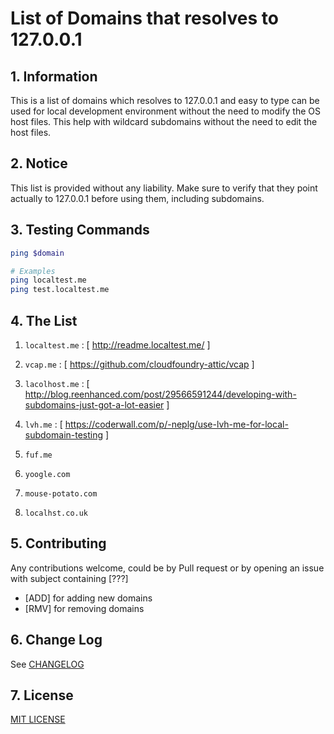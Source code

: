# List of Domains that resolves to 127.0.0.1 

## 1. Information

This is a list of domains which resolves to 127.0.0.1 and easy to type can be used for local development environment without the need to modify the OS host files. This help with wildcard subdomains without the need to edit the host files.

## 2. Notice

This list is provided without any liability. Make sure to verify that they point actually to 127.0.0.1 before using them, including subdomains.

## 3. Testing Commands
```bash
ping $domain
```
```bash
# Examples
ping localtest.me
ping test.localtest.me
```

## 4. The List

1. `localtest.me` : [ http://readme.localtest.me/ ]

1. `vcap.me` : [ https://github.com/cloudfoundry-attic/vcap ]

1. `lacolhost.me` : [ http://blog.reenhanced.com/post/29566591244/developing-with-subdomains-just-got-a-lot-easier ]

1. `lvh.me` : [ https://coderwall.com/p/-neplg/use-lvh-me-for-local-subdomain-testing ]

1. `fuf.me`

1. `yoogle.com`

1. `mouse-potato.com`

1. `localhst.co.uk`

## 5. Contributing

Any contributions welcome, could be by Pull request or by opening an issue with subject containing [???] 

- [ADD] for adding new domains
- [RMV] for removing domains

## 6. Change Log

See [CHANGELOG](CHANGELOG.md)

## 7. License
[MIT LICENSE](LICENSE)
